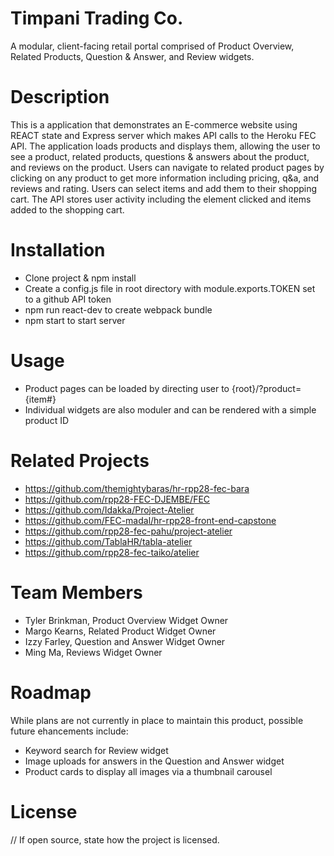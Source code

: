 # Timpani Trading Co.
A modular, client-facing retail portal comprised of Product Overview, Related Products, Question & Answer, and Review widgets.

# Description
This is a application that demonstrates an E-commerce website using REACT state and Express server which makes API calls to the Heroku FEC API. The application loads products and displays them, allowing the user to see a product, related products, questions & answers about the product, and reviews on the product. Users can navigate to related product pages by clicking on any product to get more information including pricing, q&a, and reviews and rating. Users can select items and add them to their shopping cart. The API stores user activity including the element clicked and items added to the shopping cart.

# Installation
  * Clone project & npm install
  * Create a config.js file in root directory with module.exports.TOKEN set to a github API token
  * npm run react-dev to create webpack bundle
  * npm start to start server

# Usage
  * Product pages can be loaded by directing user to {root}/?product={item#}
  * Individual widgets are also moduler and can be rendered with a simple product ID

# Related Projects
  * https://github.com/themightybaras/hr-rpp28-fec-bara
  * https://github.com/rpp28-FEC-DJEMBE/FEC
  * https://github.com/Idakka/Project-Atelier
  * https://github.com/FEC-madal/hr-rpp28-front-end-capstone
  * https://github.com/rpp28-fec-pahu/project-atelier
  * https://github.com/TablaHR/tabla-atelier
  * https://github.com/rpp28-fec-taiko/atelier

# Team Members
 * Tyler Brinkman, Product Overview Widget Owner
 * Margo Kearns, Related Product Widget Owner
 * Izzy Farley, Question and Answer Widget Owner
 * Ming Ma, Reviews Widget Owner

# Roadmap
While plans are not currently in place to maintain this product, possible future ehancements include:
  * Keyword search for Review widget
  * Image uploads for answers in the Question and Answer widget
  * Product cards to display all images via a thumbnail carousel


# License
// If open source, state how the project is licensed.
